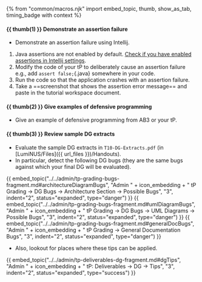 {% from "common/macros.njk" import embed_topic, thumb, show_as_tab, timing_badge with context %}

#### {{ thumb(1) }} Demonstrate an assertion failure

* Demonstrate an assertion failure using Intellij.
1. Java assertions are not enabled by default. [Check if you have enabled assertions in Intellij settings](https://se-education.org/guides/tutorials/intellijUsefulSettings.html).
1. Modify the code of your tP to deliberately cause an assertion failure<br>
   e.g., add `assert false;`{.java} somewhere in your code.
1. Run the code so that the application crashes with an assertion failure.
1. Take a ==screenshot that shows the assertion error message== and paste in the tutorial workspace document.


#### {{ thumb(2) }} Give examples of defensive programming

* Give an example of defensive programming from AB3 or your tP.


#### {{ thumb(3) }} Review sample <tooltip content="Developer Guide">DG</tooltip> extracts

* Evaluate the sample DG extracts in `T10-DG-Extracts.pdf` (in [LumiNUS/Files]({{ url_files }})/Handouts).
* In particular, detect the following DG bugs (they are the same bugs against which your final DG will be evaluated).

{{ embed_topic("../../admin/tp-grading-bugs-fragment.md#architectureDiagramBugs", "Admin " + icon_embedding + " tP Grading → DG Bugs → Architecture Section → Possible Bugs", "3", indent="2", status="expanded", type="danger") }}
{{ embed_topic("../../admin/tp-grading-bugs-fragment.md#umlDiagramBugs", "Admin " + icon_embedding + " tP Grading → DG Bugs → UML Diagrams → Possible Bugs", "3", indent="2", status="expanded", type="danger") }}
{{ embed_topic("../../admin/tp-grading-bugs-fragment.md#generalDocBugs", "Admin " + icon_embedding + " tP Grading → General Documentation Bugs", "3", indent="2", status="expanded", type="danger") }}

* Also, lookout for places where these tips can be applied.

{{ embed_topic("../../admin/tp-deliverables-dg-fragment.md#dgTips", "Admin " + icon_embedding + " tP: Deliverables → DG → Tips", "3", indent="2", status="expanded", type="success") }}
